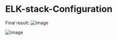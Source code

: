 # ELK-stack-Configuration

Final result:
![image](https://github.com/user-attachments/assets/8164b835-8e6a-4468-9522-9f8c346250de)


![image](https://github.com/user-attachments/assets/99dc4b19-0f46-433a-b57e-b77ded1ab293)

